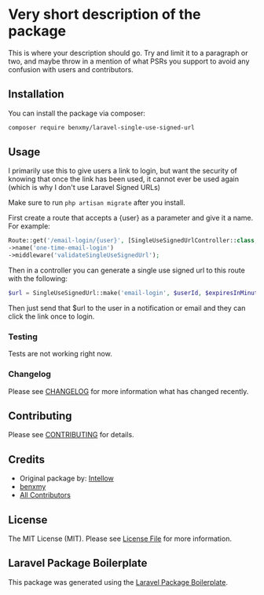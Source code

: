 # Very short description of the package

<!-- [![Latest Version on Packagist](https://img.shields.io/packagist/v/intellow/laravel-single-use-signed-url.svg?style=flat-square)](https://packagist.org/packages/intellow/laravel-single-use-signed-url)
[![Build Status](https://img.shields.io/travis/intellow/laravel-single-use-signed-url/master.svg?style=flat-square)](https://travis-ci.org/intellow/laravel-single-use-signed-url)
[![Quality Score](https://img.shields.io/scrutinizer/g/intellow/laravel-single-use-signed-url.svg?style=flat-square)](https://scrutinizer-ci.com/g/intellow/laravel-single-use-signed-url)
[![Total Downloads](https://img.shields.io/packagist/dt/intellow/laravel-single-use-signed-url.svg?style=flat-square)](https://packagist.org/packages/intellow/laravel-single-use-signed-url) -->

This is where your description should go. Try and limit it to a paragraph or two, and maybe throw in a mention of what PSRs you support to avoid any confusion with users and contributors.

## Installation

You can install the package via composer:

```bash
composer require benxmy/laravel-single-use-signed-url
```

## Usage
I primarily use this to give users a link to login, but want the security of knowing that once the link has been used, it cannot ever be used again (which is why I don't use Laravel Signed URLs)

Make sure to run `php artisan migrate` after you install.

First create a route that accepts a {user} as a parameter and give it a name. For example:

```php
Route::get('/email-login/{user}', [SingleUseSignedUrlController::class, 'handle'])
->name('one-time-email-login')
->middleware('validateSingleUseSignedUrl');
```

Then in a controller you can generate a single use signed url to this route with the following:

``` php
$url = SingleUseSignedUrl::make('email-login', $userId, $expiresInMinutes);
```

Then just send that $url to the user in a notification or email and they can click the link once to login.

### Testing

Tests are not working right now.

### Changelog

Please see [CHANGELOG](CHANGELOG.md) for more information what has changed recently.

## Contributing

Please see [CONTRIBUTING](CONTRIBUTING.md) for details.

## Credits

- Original package by: [Intellow](https://github.com/intellow)
- [benxmy](https://github.com/benxmy)
- [All Contributors](../../contributors)

## License

The MIT License (MIT). Please see [License File](LICENSE.md) for more information.

## Laravel Package Boilerplate

This package was generated using the [Laravel Package Boilerplate](https://laravelpackageboilerplate.com).
